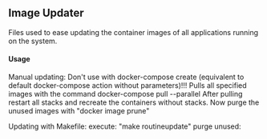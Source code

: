 ## Image Updater
Files used to ease updating the container images of all applications running on the system.

#### Usage
Manual updating:
Don't use with docker-compose create (equivalent to default docker-compose action without parameters)!!!
Pulls all specified images with the command docker-compose pull --parallel
After pulling restart all stacks and recreate the containers without stacks.
Now purge the unused images with "docker image prune"

Updating with Makefile:
execute: "make routineupdate"
purge unused: 